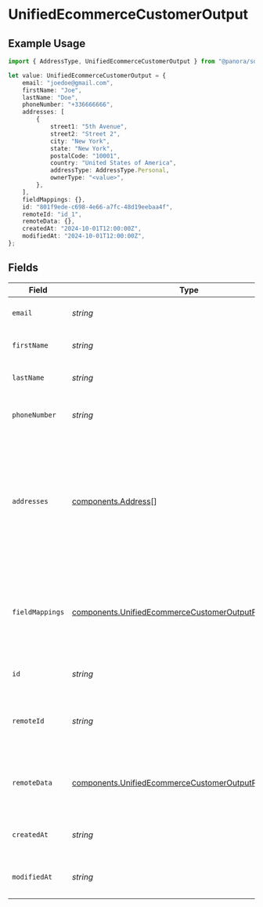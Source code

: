 # UnifiedEcommerceCustomerOutput

## Example Usage

```typescript
import { AddressType, UnifiedEcommerceCustomerOutput } from "@panora/sdk/models/components";

let value: UnifiedEcommerceCustomerOutput = {
    email: "joedoe@gmail.com",
    firstName: "Joe",
    lastName: "Doe",
    phoneNumber: "+336666666",
    addresses: [
        {
            street1: "5th Avenue",
            street2: "Street 2",
            city: "New York",
            state: "New York",
            postalCode: "10001",
            country: "United States of America",
            addressType: AddressType.Personal,
            ownerType: "<value>",
        },
    ],
    fieldMappings: {},
    id: "801f9ede-c698-4e66-a7fc-48d19eebaa4f",
    remoteId: "id_1",
    remoteData: {},
    createdAt: "2024-10-01T12:00:00Z",
    modifiedAt: "2024-10-01T12:00:00Z",
};
```

## Fields

| Field                                                                                                                                        | Type                                                                                                                                         | Required                                                                                                                                     | Description                                                                                                                                  | Example                                                                                                                                      |
| -------------------------------------------------------------------------------------------------------------------------------------------- | -------------------------------------------------------------------------------------------------------------------------------------------- | -------------------------------------------------------------------------------------------------------------------------------------------- | -------------------------------------------------------------------------------------------------------------------------------------------- | -------------------------------------------------------------------------------------------------------------------------------------------- |
| `email`                                                                                                                                      | *string*                                                                                                                                     | :heavy_minus_sign:                                                                                                                           | The email of the customer                                                                                                                    | joedoe@gmail.com                                                                                                                             |
| `firstName`                                                                                                                                  | *string*                                                                                                                                     | :heavy_minus_sign:                                                                                                                           | The first name of the customer                                                                                                               | Joe                                                                                                                                          |
| `lastName`                                                                                                                                   | *string*                                                                                                                                     | :heavy_minus_sign:                                                                                                                           | The last name of the customer                                                                                                                | Doe                                                                                                                                          |
| `phoneNumber`                                                                                                                                | *string*                                                                                                                                     | :heavy_minus_sign:                                                                                                                           | The phone number of the customer                                                                                                             | +336666666                                                                                                                                   |
| `addresses`                                                                                                                                  | [components.Address](../../models/components/address.md)[]                                                                                   | :heavy_minus_sign:                                                                                                                           | The addresses of the customer                                                                                                                | [<br/>{<br/>"address_type": "PERSONAL",<br/>"street_1": "5th Avenue",<br/>"state": "New York",<br/>"city": "New York",<br/>"country": "United States of America"<br/>}<br/>] |
| `fieldMappings`                                                                                                                              | [components.UnifiedEcommerceCustomerOutputFieldMappings](../../models/components/unifiedecommercecustomeroutputfieldmappings.md)             | :heavy_minus_sign:                                                                                                                           | The custom field mappings of the object between the remote 3rd party & Panora                                                                | {<br/>"fav_dish": "broccoli",<br/>"fav_color": "red"<br/>}                                                                                   |
| `id`                                                                                                                                         | *string*                                                                                                                                     | :heavy_minus_sign:                                                                                                                           | The UUID of the customer                                                                                                                     | 801f9ede-c698-4e66-a7fc-48d19eebaa4f                                                                                                         |
| `remoteId`                                                                                                                                   | *string*                                                                                                                                     | :heavy_minus_sign:                                                                                                                           | The remote ID of the customer in the context of the 3rd Party                                                                                | id_1                                                                                                                                         |
| `remoteData`                                                                                                                                 | [components.UnifiedEcommerceCustomerOutputRemoteData](../../models/components/unifiedecommercecustomeroutputremotedata.md)                   | :heavy_minus_sign:                                                                                                                           | The remote data of the customer in the context of the 3rd Party                                                                              | {<br/>"fav_dish": "broccoli",<br/>"fav_color": "red"<br/>}                                                                                   |
| `createdAt`                                                                                                                                  | *string*                                                                                                                                     | :heavy_minus_sign:                                                                                                                           | The created date of the object                                                                                                               | 2024-10-01T12:00:00Z                                                                                                                         |
| `modifiedAt`                                                                                                                                 | *string*                                                                                                                                     | :heavy_minus_sign:                                                                                                                           | The modified date of the object                                                                                                              | 2024-10-01T12:00:00Z                                                                                                                         |